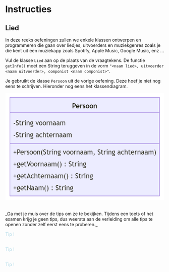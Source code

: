 # Instructies

## Lied

In deze reeks oefeningen zullen we enkele klassen ontwerpen en programmeren die gaan over liedjes, uitvoerders en muziekgenres zoals je die kent uit een muziekapp zoals Spotify, Apple Music, Google Music, enz ...

Vul de klasse `Lied` aan op de plaats van de vraagtekens. De functie `getInfo()` moet een String teruggeven in de vorm `"<naam lied>, uitvoerder <naam uitvoerder>, componist <naam componist>"`.

Je gebruikt de klasse `Persoon` uit de vorige oefening. Deze hoef je niet nog eens te schrijven. Hieronder nog eens het klassendiagram.

![](media/classDiagram.png)

<br>
_Ga met je muis over de tips om ze te bekijken. Tijdens een toets of het examen krijg je geen tips, dus weersta aan de verleiding om alle tips te openen zonder zelf eerst eens te proberen._

<br>

<p class="spoiler">
In de method `setUitvoerderViaNaam` zal je een nieuw object van de klasse <code>Persoon</code> moeten maken.</p>

<p class="spoiler">
Gebruik hiervoor het sleutelwoord <code>new</code> en de constructor. Kijk in je boek als je niet meer juist weet hoe dit moet.
</p>

<p class="spoiler">
De naam van een persoon krijg je terug via de functie <code>getNaam()</code>.
</p>

<style>
.spoiler {
  visibility: hidden;
}

.spoiler::before {
  visibility: visible;
  content: "Tip !";
  color:lightblue;
}

.spoiler:hover {
  visibility: visible;
}

.spoiler:hover::before {
  display: none;
}
</style>